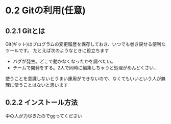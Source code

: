 # 0.2 Gitの利用(任意)
## 0.2.1 Gitとは
Git(ギット)はプログラムの変更履歴を保存しておき、いつでも巻き戻せる便利なツールです。
たとえば次のようなときに役立ちます
- バグが発生。どこで動かなくなったかを調べたい。
- チームで開発をする。2人で同時に編集しちゃうと処理がめんどくさい…

使うことを意識しないとうまい運用ができないので、なくてもいいという人が無理に使うことはないと思います

## 0.2.2 インストール方法
中の人が力尽きたのでggってください
